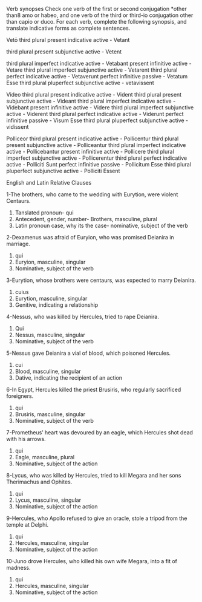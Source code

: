 Verb synopses
Check one verb of the first or second conjugation *other than8 amo or habeo, and one verb of the third or third-io conjugation other than capio or duco. For each verb, complete the following synopsis, and translate indicative forms as complete sentences.

Vetō
third plural present indicative active - Vetant

third plural present subjunctive active - Vetent

third plural imperfect indicative active - Vetabant
present infinitive active - Vetare
third plural imperfect subjunctive active - Vetarent
third plural perfect indicative active - Vetaverunt
perfect infinitive passive - Vetatum Esse
third plural pluperfect subjunctive active - vetavissent

Video
third plural present indicative active - Vident
third plural present subjunctive active - Videant
third plural imperfect indicative active - Videbant
present infinitive active - Videre
third plural imperfect subjunctive active - Viderent
third plural perfect indicative active - Viderunt
perfect infinitive passive - Visum Esse
third plural pluperfect subjunctive active - vidissent


Polliceor
third plural present indicative active - Pollicentur
third plural present subjunctive active - Polliceantur
third plural imperfect indicative active - Pollicebantur
present infinitive active - Pollicere
third plural imperfect subjunctive active - Pollicerentur
third plural perfect indicative active - Polliciti Sunt
perfect infinitive passive - Pollicitum Esse
third plural pluperfect subjunctive active - Polliciti Essent






English and Latin Relative Clauses

1-The brothers, who came to the wedding with Eurytion, were violent Centaurs.
1. Tanslated pronoun- qui
2. Antecedent, gender, number- Brothers, masculine, plural
3. Latin pronoun case, why its the case- nominative, subject of the verb

2-Dexamenus was afraid of Euryion, who was promised Deianira in marriage.
1. qui
2. Euryion, masculine, singular
3. Nominative, subject of the verb

3-Eurytion, whose brothers were centaurs, was expected to marry Deianira.
1. cuius
2. Eurytion, masculine, singular
3. Genitive, indicating a relationship

4-Nessus, who was killed by Hercules, tried to rape Deianira.
1. Qui
2. Nessus, masculine, singular
3. Nominative, subject of the verb

5-Nessus gave Deianira a vial of blood, which poisoned Hercules.
1. cui
2. Blood, masculine, singular
3. Dative, indicating the recipient of an action

6-In Egypt, Hercules killed the priest Brusiris, who regularly sacrificed foreigners.
1. qui
2. Brusiris, masculine, singular
3. Nominative, subject of the verb

7-Prometheus’ heart was devoured by an eagle, which Hercules shot dead with his arrows.
1. qui
2. Eagle, masculine, plural
3. Nominative, subject of the action

8-Lycus, who was killed by Hercules, tried to kill Megara and her sons Therimachus and Ophites.
1. qui
2. Lycus, masculine, singular
3. Nominative, subject of the action

9-Hercules, who Apollo refused to give an oracle, stole a tripod from the temple at Delphi.
1. qui
2. Hercules, masculine, singular
3. Nominative, subject of the action

10-Juno drove Hercules, who killed his own wife Megara, into a fit of madness.
1. qui
2. Hercules, masculine, singular
3. Nominative, subject of the action




